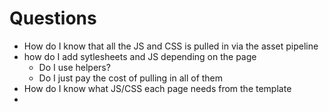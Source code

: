 # Questions

 - How do I know that all the JS and CSS is pulled in via the asset pipeline
 - how do I add sytlesheets and JS depending on the page
    - Do I use helpers?
    - Do I just pay the cost of pulling in all of them
 - How do I know what JS/CSS each page needs from the template
 -  
